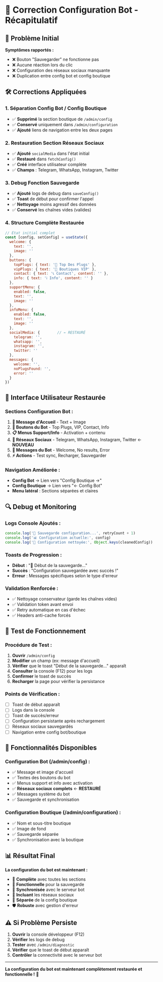 # 🔧 Correction Configuration Bot - Récapitulatif

## 🚨 Problème Initial

**Symptômes rapportés :**
- ❌ Bouton "Sauvegarder" ne fonctionne pas
- ❌ Aucune réaction lors du clic
- ❌ Configuration des réseaux sociaux manquante  
- ❌ Duplication entre config bot et config boutique

## 🛠️ Corrections Appliquées

### 1. **Séparation Config Bot / Config Boutique**
- ✅ **Supprimé** la section boutique de `/admin/config`
- ✅ **Conservé** uniquement dans `/admin/configuration`
- ✅ **Ajouté** liens de navigation entre les deux pages

### 2. **Restauration Section Réseaux Sociaux**
- ✅ **Ajouté** `socialMedia` dans l'état initial
- ✅ **Restauré** dans `fetchConfig()`
- ✅ **Créé** interface utilisateur complète
- ✅ **Champs** : Telegram, WhatsApp, Instagram, Twitter

### 3. **Debug Fonction Sauvegarde**
- ✅ **Ajouté** logs de debug dans `saveConfig()`
- ✅ **Toast** de début pour confirmer l'appel
- ✅ **Nettoyage** moins agressif des données
- ✅ **Conservé** les chaînes vides (valides)

### 4. **Structure Complète Restaurée**

```javascript
// État initial complet
const [config, setConfig] = useState({
  welcome: {
    text: '',
    image: ''
  },
  buttons: {
    topPlugs: { text: '🔌 Top Des Plugs' },
    vipPlugs: { text: '👑 Boutiques VIP' },
    contact: { text: '📞 Contact', content: '' },
    info: { text: 'ℹ️ Info', content: '' }
  },
  supportMenu: {
    enabled: false,
    text: '',
    image: ''
  },
  infoMenu: {
    enabled: false,
    text: '',
    image: ''
  },
  socialMedia: {        // ← RESTAURÉ
    telegram: '',
    whatsapp: '',
    instagram: '',
    twitter: ''
  },
  messages: {
    welcome: '',
    noPlugsFound: '',
    error: ''
  }
})
```

## 📱 Interface Utilisateur Restaurée

### **Sections Configuration Bot :**
1. **🎉 Message d'Accueil** - Text + Image
2. **🔘 Boutons du Bot** - Top Plugs, VIP, Contact, Info
3. **📋 Menus Support/Info** - Activation + contenu
4. **📱 Réseaux Sociaux** - Telegram, WhatsApp, Instagram, Twitter ← **NOUVEAU**
5. **💬 Messages du Bot** - Welcome, No results, Error
6. **⚡ Actions** - Test sync, Recharger, Sauvegarder

### **Navigation Améliorée :**
- **Config Bot** → Lien vers "Config Boutique →"
- **Config Boutique** → Lien vers "← Config Bot"
- **Menu latéral** : Sections séparées et claires

## 🔍 Debug et Monitoring

### **Logs Console Ajoutés :**
```javascript
console.log('💾 Sauvegarde configuration...', retryCount + 1)
console.log('📊 Configuration actuelle:', config)
console.log('🧹 Configuration nettoyée:', Object.keys(cleanedConfig))
```

### **Toasts de Progression :**
- **Début** : "💾 Début de la sauvegarde..."
- **Succès** : "Configuration sauvegardée avec succès !"
- **Erreur** : Messages spécifiques selon le type d'erreur

### **Validation Renforcée :**
- ✅ Nettoyage conservateur (garde les chaînes vides)
- ✅ Validation token avant envoi
- ✅ Retry automatique en cas d'échec
- ✅ Headers anti-cache forcés

## 🎯 Test de Fonctionnement

### **Procédure de Test :**
1. **Ouvrir** `/admin/config`
2. **Modifier** un champ (ex: message d'accueil)
3. **Vérifier** que le toast "Début de la sauvegarde..." apparaît
4. **Consulter** la console (F12) pour les logs
5. **Confirmer** le toast de succès
6. **Recharger** la page pour vérifier la persistance

### **Points de Vérification :**
- [ ] Toast de début apparaît
- [ ] Logs dans la console
- [ ] Toast de succès/erreur
- [ ] Configuration persistante après rechargement
- [ ] Réseaux sociaux sauvegardés
- [ ] Navigation entre config bot/boutique

## 🚀 Fonctionnalités Disponibles

### **Configuration Bot (/admin/config) :**
- ✅ Message et image d'accueil
- ✅ Textes des boutons du bot
- ✅ Menus support et info avec activation
- ✅ **Réseaux sociaux complets** ← **RESTAURÉ**
- ✅ Messages système du bot
- ✅ Sauvegarde et synchronisation

### **Configuration Boutique (/admin/configuration) :**
- ✅ Nom et sous-titre boutique
- ✅ Image de fond
- ✅ Sauvegarde séparée
- ✅ Synchronisation avec la boutique

## 📊 Résultat Final

**La configuration du bot est maintenant :**
- 🔧 **Complète** avec toutes les sections
- 💾 **Fonctionnelle** pour la sauvegarde
- 🔄 **Synchronisée** avec le serveur bot
- 📱 **Incluant** les réseaux sociaux
- 🎯 **Séparée** de la config boutique
- 🛡️ **Robuste** avec gestion d'erreur

## ⚠️ Si Problème Persiste

1. **Ouvrir** la console développeur (F12)
2. **Vérifier** les logs de debug
3. **Tester** avec `/admin/diagnostic`
4. **Vérifier** que le toast de début apparaît
5. **Contrôler** la connectivité avec le serveur bot

---

**La configuration du bot est maintenant complètement restaurée et fonctionnelle !** 🎉